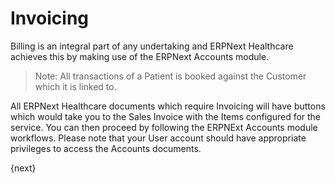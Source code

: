 <!-- add-breadcrumbs -->
# Invoicing
Billing is an integral part of any undertaking and ERPNext Healthcare achieves this by making use of the ERPNext Accounts module.

> Note: All transactions of a Patient is booked against the Customer which it is linked to.

All ERPNext Healthcare documents which require Invoicing will have buttons which would take you to the Sales Invoice with the Items configured for the service. You can then proceed by following the ERPNExt Accounts module workflows. Please note that your User account should have appropriate privileges to access the Accounts documents.

{next}
